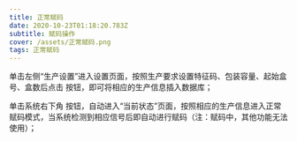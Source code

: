 ```yaml
---
title: 正常赋码
date: 2020-10-23T01:18:20.783Z
subtitle: 赋码操作
cover: /assets/正常赋码.png
tags: 正常赋码
---
```

单击左侧“生产设置”进入设置页面，按照生产要求设置特征码、包装容量、起始盒号、盒数后点击 按钮，即可将相应的生产信息插入数据库；

单击系统右下角 按钮，自动进入“当前状态”页面，按照相应的生产信息进入正常赋码模式，当系统检测到相应信号后即自动进行赋码（注：赋码中，其他功能无法使用）；